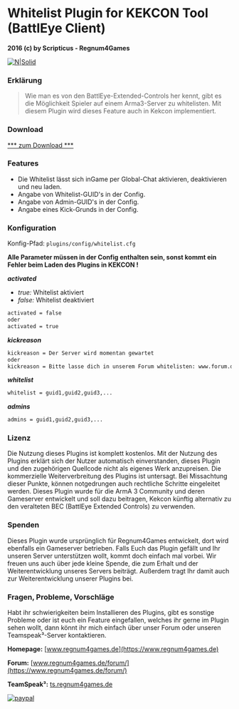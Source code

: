# Whitelist Plugin for KEKCON Tool (BattlEye Client)
**2016 (c) by Scripticus - Regnum4Games**

[![N|Solid](https://www.regnum4games.de/upload/r4g_logo.png)](https://www.regnum4games.de)


### Erklärung
> Wie man es von den BattlEye-Extended-Controls her kennt, gibt es die Möglichkeit Spieler auf einem Arma3-Server zu whitelisten. Mit diesem Plugin wird dieses Feature auch in Kekcon implementiert.



### Download
[*** zum Download ***](https://github.com/Scripticus/Whitelist/releases)


### Features
- Die Whitelist lässt sich inGame per Global-Chat aktivieren, deaktivieren und neu laden.
- Angabe von Whitelist-GUID's in der Config.
- Angabe von Admin-GUID's in der Config.
- Angabe eines Kick-Grunds in der Config.

### Konfiguration

Konfig-Pfad: `plugins/config/whitelist.cfg`

**Alle Parameter müssen in der Config enthalten sein, sonst kommt ein Fehler beim Laden des Plugins in KEKCON !**


***activated***
- *true:* Whitelist aktiviert
- *false:* Whitelist deaktiviert
```sh
activated = false
oder
activated = true
```

***kickreason***
```sh
kickreason = Der Server wird momentan gewartet
oder
kickreason = Bitte lasse dich in unserem Forum whitelisten: www.forum.de
```

***whitelist***
```sh
whitelist = guid1,guid2,guid3,...
```

***admins***
```sh
admins = guid1,guid2,guid3,...
```

### Lizenz
Die Nutzung dieses Plugins ist komplett kostenlos. Mit der Nutzung des Plugins erklärt sich der Nutzer automatisch einverstanden, dieses Plugin und den zugehörigen Quellcode nicht als eigenes Werk anzupreisen. Die kommerzielle Weiterverbreitung des Plugins ist untersagt. Bei Missachtung dieser Punkte, können notgedrungen auch rechtliche Schritte eingeleitet werden.
Dieses Plugin wurde für die ArmA 3 Community und deren Gameserver entwickelt und soll dazu beitragen, Kekcon künftig alternativ zu den veralteten BEC (BattlEye Extended Controls) zu verwenden.

### Spenden
Dieses Plugin wurde ursprünglich für Regnum4Games entwickelt, dort wird ebenfalls ein Gameserver betrieben. Falls Euch das Plugin gefällt und Ihr unseren Server unterstützen wollt, kommt doch einfach mal vorbei. Wir freuen uns auch über jede kleine Spende, die zum Erhalt und der Weiterentwicklung unseres Servers beiträgt. Außerdem tragt Ihr damit auch zur Weiterentwicklung unserer Plugins bei.

### Fragen, Probleme, Vorschläge
Habt ihr schwierigkeiten beim Installieren des Plugins, gibt es sonstige Probleme oder ist euch ein Feature eingefallen, welches ihr gerne im Plugin sehen wollt, dann könnt ihr mich einfach über unser Forum oder unseren Teamspeak³-Server kontaktieren.

**Homepage:** [www.regnum4games.de](https://www.regnum4games.de) 

**Forum:** [www.regnum4games.de/forum/](https://www.regnum4games.de/forum/)

**TeamSpeak³:** [ts.regnum4games.de](http://ts.regnum4games.de)

[![paypal](https://www.paypalobjects.com/de_DE/DE/i/btn/btn_donateCC_LG.gif)](https://www.paypal.com/cgi-bin/webscr?cmd=_donations&business=regnum4games%40web%2ede&lc=DE&item_name=Regnum4Games-Whitelist-Plugin-Spende&no_note=0&currency_code=EUR&bn=PP%2dDonationsBF%3abtn_donateCC_LG%2egif%3aNonHostedGuest)